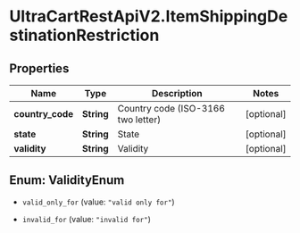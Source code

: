 # UltraCartRestApiV2.ItemShippingDestinationRestriction

## Properties
Name | Type | Description | Notes
------------ | ------------- | ------------- | -------------
**country_code** | **String** | Country code (ISO-3166 two letter) | [optional] 
**state** | **String** | State | [optional] 
**validity** | **String** | Validity | [optional] 


<a name="ValidityEnum"></a>
## Enum: ValidityEnum


* `valid_only_for` (value: `"valid only for"`)

* `invalid_for` (value: `"invalid for"`)




